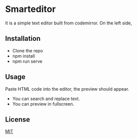 # Smarteditor

It is a simple text editor built from codemirror. On the left side, 

## Installation

- Clone the repo
- npm install
- npm run serve

## Usage

Paste HTML code into the editor, the preview should appear.
- You can search and replace text.
- You can preview in fullscreen.

## License

[MIT](https://choosealicense.com/licenses/mit/)
